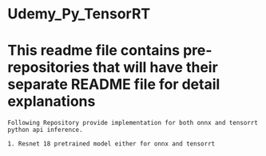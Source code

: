 # Udemy_Py_TensorRT

# This readme file contains pre-repositories that will have their separate README file for detail explanations

```
Following Repository provide implementation for both onnx and tensorrt python api inference.

1. Resnet 18 pretrained model either for onnx and tensorrt

```
